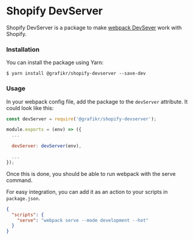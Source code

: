 # Shopify DevServer

Shopify DevServer is a package to make [webpack DevSever](https://webpack.js.org/configuration/dev-server/) work with Shopify.

### Installation

You can install the package using Yarn:

```
$ yarn install @grafikr/shopify-devserver --save-dev
```

### Usage

In your webpack config file, add the package to the `devServer` attribute. It could look like this:

```js
const devServer = require('@grafikr/shopify-devserver');

module.exports = (env) => ({
  ...

  devServer: devServer(env),

  ...
});
```

Once this is done, you should be able to run webpack with the serve command.

For easy integration, you can add it as an action to your scripts in `package.json`.

```json
{
  "scripts": {
    "serve": "webpack serve --mode development --hot"
  }
}
```

